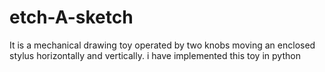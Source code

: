 # etch-A-sketch
It is a mechanical drawing toy operated by two knobs moving an enclosed stylus horizontally and vertically. i have implemented this toy in python

